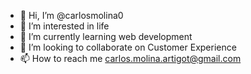 - 👋 Hi, I’m @carlosmolina0
- 👀 I’m interested in life
- 🌱 I’m currently learning web development
- 💞️ I’m looking to collaborate on Customer Experience
- 📫 How to reach me carlos.molina.artigot@gmail.com

<!---
carlosmolina0/carlosmolina0 is a ✨ special ✨ repository because its `README.md` (this file) appears on your GitHub profile.
You can click the Preview link to take a look at your changes.
--->
